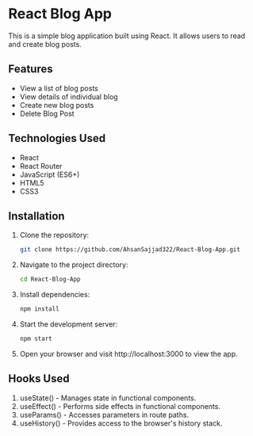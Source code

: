 # React Blog App

This is a simple blog application built using React. It allows users to read and create blog posts.

## Features

- View a list of blog posts
- View details of individual blog
- Create new blog posts
- Delete Blog Post

## Technologies Used

- React
- React Router
- JavaScript (ES6+)
- HTML5
- CSS3

## Installation

1. Clone the repository:
   ```bash
   git clone https://github.com/AhsanSajjad322/React-Blog-App.git

2. Navigate to the project directory:
   ```bash
   cd React-Blog-App

3. Install dependencies:
   ```bash
   npm install

4. Start the development server:
   ```bash
   npm start

5. Open your browser and visit http://localhost:3000 to view the app.

## Hooks Used

1. useState() - Manages state in functional components.
2. useEffect() - Performs side effects in functional components.
3. useParams() - Accesses parameters in route paths.
4. useHistory() - Provides access to the browser's history stack.